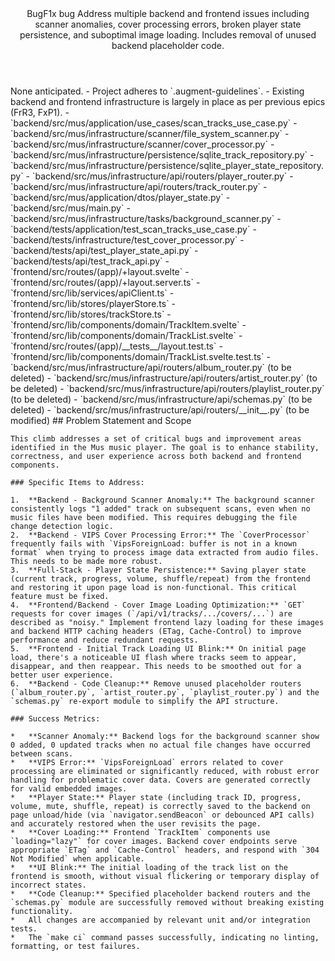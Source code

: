 <Climb>
  <header>
    <id>BugF1x</id>
    <type>bug</type>
    <description>Address multiple backend and frontend issues including scanner anomalies, cover processing errors, broken player state persistence, and suboptimal image loading. Includes removal of unused backend placeholder code.</description>
  </header>
  <newDependencies>None anticipated.</newDependencies>
  <prerequisitChanges>
    - Project adheres to `.augment-guidelines`.
    - Existing backend and frontend infrastructure is largely in place as per previous epics (FrR3, FxP1).
  </prerequisitChanges>
  <relevantFiles>
    - `backend/src/mus/application/use_cases/scan_tracks_use_case.py`
    - `backend/src/mus/infrastructure/scanner/file_system_scanner.py`
    - `backend/src/mus/infrastructure/scanner/cover_processor.py`
    - `backend/src/mus/infrastructure/persistence/sqlite_track_repository.py`
    - `backend/src/mus/infrastructure/persistence/sqlite_player_state_repository.py`
    - `backend/src/mus/infrastructure/api/routers/player_router.py`
    - `backend/src/mus/infrastructure/api/routers/track_router.py`
    - `backend/src/mus/application/dtos/player_state.py`
    - `backend/src/mus/main.py`
    - `backend/src/mus/infrastructure/tasks/background_scanner.py`
    - `backend/tests/application/test_scan_tracks_use_case.py`
    - `backend/tests/infrastructure/test_cover_processor.py`
    - `backend/tests/api/test_player_state_api.py`
    - `backend/tests/api/test_track_api.py`
    - `frontend/src/routes/(app)/+layout.svelte`
    - `frontend/src/routes/(app)/+layout.server.ts`
    - `frontend/src/lib/services/apiClient.ts`
    - `frontend/src/lib/stores/playerStore.ts`
    - `frontend/src/lib/stores/trackStore.ts`
    - `frontend/src/lib/components/domain/TrackItem.svelte`
    - `frontend/src/lib/components/domain/TrackList.svelte`
    - `frontend/src/routes/(app)/__tests__/layout.test.ts`
    - `frontend/src/lib/components/domain/TrackList.svelte.test.ts`
    - `backend/src/mus/infrastructure/api/routers/album_router.py` (to be deleted)
    - `backend/src/mus/infrastructure/api/routers/artist_router.py` (to be deleted)
    - `backend/src/mus/infrastructure/api/routers/playlist_router.py` (to be deleted)
    - `backend/src/mus/infrastructure/api/schemas.py` (to be deleted)
    - `backend/src/mus/infrastructure/api/routers/__init__.py` (to be modified)
  </relevantFiles>
  <everythingElse>
    ## Problem Statement and Scope

    This climb addresses a set of critical bugs and improvement areas identified in the Mus music player. The goal is to enhance stability, correctness, and user experience across both backend and frontend components.

    ### Specific Items to Address:

    1.  **Backend - Background Scanner Anomaly:** The background scanner consistently logs "1 added" track on subsequent scans, even when no music files have been modified. This requires debugging the file change detection logic.
    2.  **Backend - VIPS Cover Processing Error:** The `CoverProcessor` frequently fails with `VipsForeignLoad: buffer is not in a known format` when trying to process image data extracted from audio files. This needs to be made more robust.
    3.  **Full-Stack - Player State Persistence:** Saving player state (current track, progress, volume, shuffle/repeat) from the frontend and restoring it upon page load is non-functional. This critical feature must be fixed.
    4.  **Frontend/Backend - Cover Image Loading Optimization:** `GET` requests for cover images (`/api/v1/tracks/.../covers/...`) are described as "noisy." Implement frontend lazy loading for these images and backend HTTP caching headers (ETag, Cache-Control) to improve performance and reduce redundant requests.
    5.  **Frontend - Initial Track Loading UI Blink:** On initial page load, there's a noticeable UI flash where tracks seem to appear, disappear, and then reappear. This needs to be smoothed out for a better user experience.
    6.  **Backend - Code Cleanup:** Remove unused placeholder routers (`album_router.py`, `artist_router.py`, `playlist_router.py`) and the `schemas.py` re-export module to simplify the API structure.

    ### Success Metrics:

    *   **Scanner Anomaly:** Backend logs for the background scanner show 0 added, 0 updated tracks when no actual file changes have occurred between scans.
    *   **VIPS Error:** `VipsForeignLoad` errors related to cover processing are eliminated or significantly reduced, with robust error handling for problematic cover data. Covers are generated correctly for valid embedded images.
    *   **Player State:** Player state (including track ID, progress, volume, mute, shuffle, repeat) is correctly saved to the backend on page unload/hide (via `navigator.sendBeacon` or debounced API calls) and accurately restored when the user revisits the page.
    *   **Cover Loading:** Frontend `TrackItem` components use `loading="lazy"` for cover images. Backend cover endpoints serve appropriate `ETag` and `Cache-Control` headers, and respond with `304 Not Modified` when applicable.
    *   **UI Blink:** The initial loading of the track list on the frontend is smooth, without visual flickering or temporary display of incorrect states.
    *   **Code Cleanup:** Specified placeholder backend routers and the `schemas.py` module are successfully removed without breaking existing functionality.
    *   All changes are accompanied by relevant unit and/or integration tests.
    *   The `make ci` command passes successfully, indicating no linting, formatting, or test failures.
  </everythingElse>
</Climb>